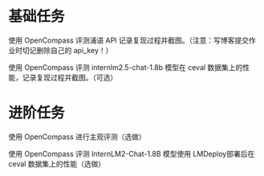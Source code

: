 # 基础任务
使用 OpenCompass 评测浦语 API 记录复现过程并截图。（注意：写博客提交作业时切记删除自己的 api_key！）

使用 OpenCompass 评测 internlm2.5-chat-1.8b 模型在 ceval 数据集上的性能，记录复现过程并截图。（可选）

# 进阶任务

使用 OpenCompass 进行主观评测（选做）

使用 OpenCompass 评测 InternLM2-Chat-1.8B 模型使用 LMDeploy部署后在 ceval 数据集上的性能（选做）

